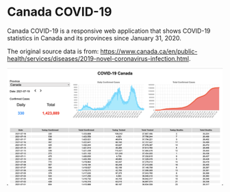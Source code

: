 # Canada COVID-19

Canada COVID-19 is a responsive web application that shows COVID-19 statistics in Canada and its provinces since January 31, 2020. 

The original source data is from: https://www.canada.ca/en/public-health/services/diseases/2019-novel-coronavirus-infection.html.

![Screenshot of web app](https://github.com/4aubinc/Canada_Covid-19/raw/main/ScreenShot.png)